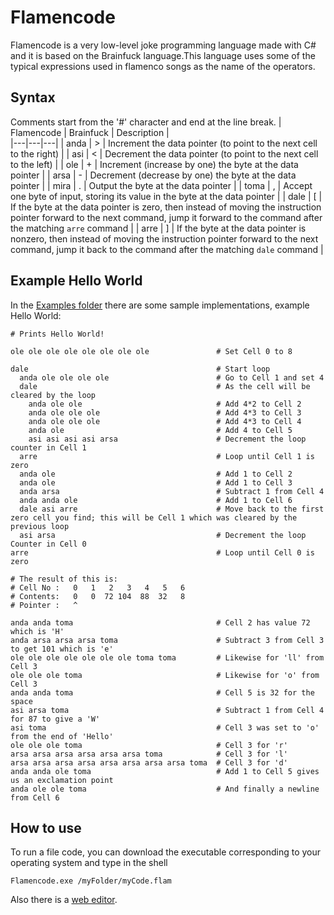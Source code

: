 # Flamencode
Flamencode is a very low-level joke programming language made with C# and it is based on the Brainfuck language.This language uses some of the typical expressions used in flamenco songs as the name of the operators.

## Syntax
Comments start from the '#' character and end at the line break.
| Flamencode | Brainfuck |  Description |  
|---|---|---|
| anda | > | Increment the data pointer (to point to the next cell to the right) |
| asi | < | Decrement the data pointer (to point to the next cell to the left) |
| ole | + | Increment (increase by one) the byte at the data pointer |
| arsa | - | Decrement (decrease by one) the byte at the data pointer |
| mira | . | Output the byte at the data pointer |
| toma | , | Accept one byte of input, storing its value in the byte at the data pointer |
| dale | [ | If the byte at the data pointer is zero, then instead of moving the instruction pointer forward to the next command, jump it forward to the command after the matching `arre` command |
| arre | ] | If the byte at the data pointer is nonzero, then instead of moving the instruction pointer forward to the next command, jump it back to the command after the matching `dale` command |

## Example Hello World
In the [Examples folder](https://github.com/josago97/Flamencode/tree/main/Examples) there are some sample implementations, example Hello World:
```
# Prints Hello World!

ole ole ole ole ole ole ole ole               # Set Cell 0 to 8
			
dale                                          # Start loop
  anda ole ole ole ole                        # Go to Cell 1 and set 4
  dale                                        # As the cell will be cleared by the loop
    anda ole ole                              # Add 4*2 to Cell 2
    anda ole ole ole                          # Add 4*3 to Cell 3
    anda ole ole ole                          # Add 4*3 to Cell 4
    anda ole                                  # Add 4 to Cell 5
    asi asi asi asi arsa                      # Decrement the loop counter in Cell 1
  arre                                        # Loop until Cell 1 is zero
  anda ole                                    # Add 1 to Cell 2
  anda ole                                    # Add 1 to Cell 3
  anda arsa                                   # Subtract 1 from Cell 4
  anda anda ole                               # Add 1 to Cell 6
  dale asi arre                               # Move back to the first zero cell you find; this will be Cell 1 which was cleared by the previous loop
  asi arsa                                    # Decrement the loop Counter in Cell 0
arre                                          # Loop until Cell 0 is zero

# The result of this is:
# Cell No :   0   1   2   3   4   5   6
# Contents:   0   0  72 104  88  32   8
# Pointer :   ^

anda anda toma                                # Cell 2 has value 72 which is 'H'
anda arsa arsa arsa toma                      # Subtract 3 from Cell 3 to get 101 which is 'e'
ole ole ole ole ole ole ole toma toma         # Likewise for 'll' from Cell 3
ole ole ole toma                              # Likewise for 'o' from Cell 3
anda anda toma                                # Cell 5 is 32 for the space
asi arsa toma                                 # Subtract 1 from Cell 4 for 87 to give a 'W'
asi toma                                      # Cell 3 was set to 'o' from the end of 'Hello'
ole ole ole toma                              # Cell 3 for 'r'
arsa arsa arsa arsa arsa arsa toma            # Cell 3 for 'l'
arsa arsa arsa arsa arsa arsa arsa arsa toma  # Cell 3 for 'd'
anda anda ole toma                            # Add 1 to Cell 5 gives us an exclamation point
anda ole ole toma                             # And finally a newline from Cell 6
```
## How to use
To run a file code, you can download the executable corresponding to your operating system and type in the shell
```
Flamencode.exe /myFolder/myCode.flam
```
Also there is a [web editor](https://josago97.github.io/Flamencode/).
